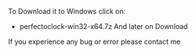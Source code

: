 To Download it to Windows click on:
 - perfectoclock-win32-x64.7z
And later on Download


If you experience any bug or error please contact me
